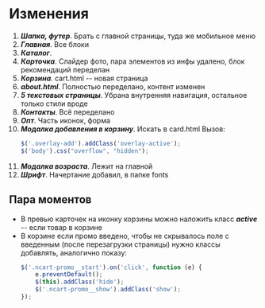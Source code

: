 # Изменения
1. ***Шапка, футер***. Брать с главной страницы, туда же мобильное меню
2. ***Главная***. Все блоки
3. ***Каталог***.
4. ***Карточка***. Слайдер фото, пара элементов из инфы удалено, блок рекомендаций переделан
5. ***Корзина***. cart.html -- новая страница
6. ***about.html***. Полностью переделано, контент изменен
7. ***5 текстовых страницы***. Убрана внутренняя навигация, остальное только стили вроде
8. ***Контакты***. Всё переделано
9. ***Опт***. Часть иконок, форма
10. ***Модалка добавления в корзину***. Искать в card.html
    Вызов: 
    ```javascript
    $('.overlay-add').addClass('overlay-active');
    $('body').css("overflow", "hidden");
    ```
11. ***Модалка возраста***. Лежит на главной
12. ***Шрифт***. Начертание добавил, в папке fonts

## Пара моментов
- В превью карточек на иконку корзины можно наложить класс ***active*** -- если товар в корзине
- В корзине если промо введено, чтобы не скрывалось поле с введенным (после перезагрузки страницы) нужно классы добавлять, аналогично показу: 
    ```javascript
    $('.ncart-promo__start').on('click', function (e) {
        e.preventDefault();
        $(this).addClass('hide');
        $('.ncart-promo__show').addClass('show');
    });
    ```